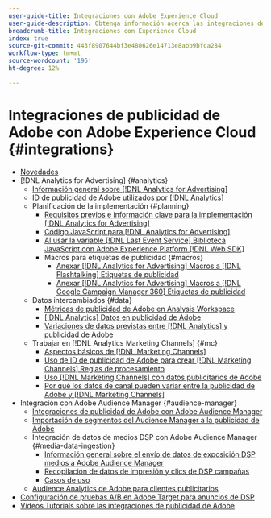 ```yaml
---
user-guide-title: Integraciones con Adobe Experience Cloud
user-guide-description: Obtenga información acerca las integraciones de Advertising DSP y Advertising Search con otros productos y servicios de Adobe Experience Cloud.
breadcrumb-title: Integraciones con Experience Cloud
index: true
source-git-commit: 443f8907644bf3e480626e14713e8abb9bfca284
workflow-type: tm+mt
source-wordcount: '196'
ht-degree: 12%

---
```



# Integraciones de publicidad de Adobe con Adobe Experience Cloud {#integrations}

<!--  ADD LATER: and Adobe Experience Platform -->

+ [Novedades](/help/integrations/home.md)
+ [!DNL Analytics for Advertising] {#analytics}
   + [Información general sobre [!DNL Analytics for Advertising]](/help/integrations/analytics/overview.md)
   + [ID de publicidad de Adobe utilizados por [!DNL Analytics]](/help/integrations/analytics/ids.md)
   + Planificación de la implementación {#planning}
      + [Requisitos previos e información clave para la implementación [!DNL Analytics for Advertising]](/help/integrations/analytics/prerequisites.md)
      + [Código JavaScript para [!DNL Analytics for Advertising]](/help/integrations/analytics/javascript.md)
      + [Al usar la variable [!DNL Last Event Service] Biblioteca JavaScript con Adobe Experience Platform [!DNL Web SDK]](/help/integrations/analytics/web-sdk.md)
      + Macros para etiquetas de publicidad {#macros}
         + [Anexar [!DNL Analytics for Advertising] Macros a [!DNL Flashtalking] Etiquetas de publicidad](/help/integrations/analytics/macros-flashtalking.md)
         + [Anexar [!DNL Analytics for Advertising] Macros a [!DNL Google Campaign Manager 360] Etiquetas de publicidad](/help/integrations/analytics/macros-google-campaign-manager.md)
   + Datos intercambiados {#data}
      + [Métricas de publicidad de Adobe en Analysis Workspace](/help/integrations/analytics/advertising-metrics-in-analytics.md)
      + [[!DNL Analytics] Datos en publicidad de Adobe](/help/integrations/analytics/analytics-data-in-advertising.md)
      + [Variaciones de datos previstas entre [!DNL Analytics] y publicidad de Adobe](/help/integrations/analytics/data-variances.md)
   + Trabajar en [!DNL Analytics Marketing Channels] {#mc}
      + [Aspectos básicos de [!DNL Marketing Channels]](/help/integrations/analytics/marketing-channels/mc-overview.md)
      + [Uso de ID de publicidad de Adobe para crear [!DNL Marketing Channels] Reglas de procesamiento](/help/integrations/analytics/marketing-channels/mc-ids.md)
      + [Uso [!DNL Marketing Channels] con datos publicitarios de Adobe](/help/integrations/analytics/marketing-channels/mc-ac-data.md)
      + [Por qué los datos de canal pueden variar entre la publicidad de Adobe y [!DNL Marketing Channels]](/help/integrations/analytics/marketing-channels/mc-data-variances.md)
+ Integración con Adobe Audience Manager {#audience-manager}
   + [Integraciones de publicidad de Adobe con Adobe Audience Manager](/help/integrations/audience-manager/overview.md)
   + [Importación de segmentos del Audience Manager a la publicidad de Adobe](/help/integrations/audience-manager/import-audiences.md)
   + Integración de datos de medios DSP con Adobe Audience Manager {#media-data-ingestion}
      + [Información general sobre el envío de datos de exposición DSP medios a Adobe Audience Manager](/help/integrations/audience-manager/media-data-integration/overview.md)
      + [Recopilación de datos de impresión y clics de DSP campañas](/help/integrations/audience-manager/media-data-integration/collect.md)
      + [Casos de uso](/help/integrations/audience-manager/media-data-integration/use-cases.md)
   + [Audience Analytics de Adobe para clientes publicitarios](/help/integrations/audience-manager/audience-analytics.md)
+ [Configuración de pruebas A/B en Adobe Target para anuncios de DSP](/help/integrations/target/overview-ab-tests.md)
+ [Vídeos Tutorials sobre las integraciones de publicidad de Adobe](https://experienceleague.adobe.com/docs/advertising-learn/tutorials/overview.html)<!-- rename if the tutorials TOC structure changes -->

